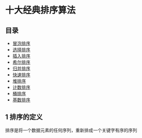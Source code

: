 十大经典排序算法
=============
目录
---
  * [冒泡排序](sort-rank-arithmetic/Bubble_Sort.md)
  * [选择排序](sort-rank-arithmetic/Selection_Sort.md)
  * [插入排序](sort-rank-arithmetic/Insertion_Sort.md)
  * [希尔排序](sort-rank-arithmetic/Shell_Sort.md)
  * [归并排序](sort-rank-arithmetic/Merge_Sort.md)
  * [快速排序](sort-rank-arithmetic/Quick_Sort.md)
  * [堆排序](sort-rank-arithmetic/Heap_Sort.md)
  * [计数排序](sort-rank-arithmetic/Counting_Sort.md)
  * [桶排序](sort-rank-arithmetic/Bucket_Sort.md)
  * [基数排序](sort-rank-arithmetic/Radix_Sort.md)
## 1 排序的定义
  排序是将一个数据元素的任何序列，重新排成一个关键字有序的序列

